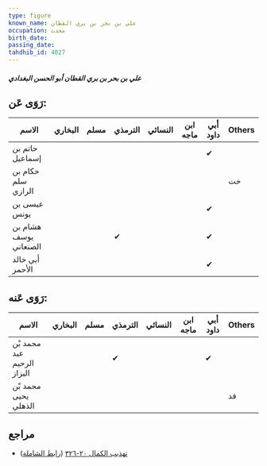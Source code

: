 ```yaml
---
type: figure
known_name: علي بن بحر بن بري القطان
occupation: محدث
birth_date:
passing_date:
tahdhib_id: 4027
---
```

##### علي بن بحر بن بري القطان أبو الحسن البغدادي

## رَوَى عَن:
| الاسم                 | البخاري | مسلم | الترمذي | النسائي | ابن ماجه | أبي داود | Others |
| --------------------- | ------- | ---- | ------- | ------- | -------- | -------- | ------ |
| حاتم بن إسماعيل       |         |      |         |         |          | ✔        |        |
| حكام بن سلم الرازي    |         |      |         |         |          |          | خت     |
| عيسى بن يونس          |         |      |         |         |          | ✔        |        |
| هشام بن يوسف الصنعاني |         |      | ✔       |         |          | ✔        |        |
| أبي خالد الأحمر       |         |      |         |         |          | ✔        |        |
## رَوَى عَنه:
| الاسم                      | البخاري | مسلم | الترمذي | النسائي | ابن ماجه | أبي داود | Others |
| -------------------------- | ------- | ---- | ------- | ------- | -------- | -------- | ------ |
| محمد بْن عبد الرحيم البزاز |         |      | ✔       |         |          | ✔        |        |
| محمد بْن يحيى الذهلي       |         |      |         |         |          |          | قد     |
## مراجع
- [تهذيب الكمال ٢٠-٣٢٦](obsidian://open?vault=Tahdhib-al-Kamal&file=Figures/٤٠٢٧-علي%20بن%20بحر%20بن%20بري%20القطان%20أبو%20الحسن%20البغدادي) ([رابط الشاملة](https://shamela.ws/book/3722/10456))
